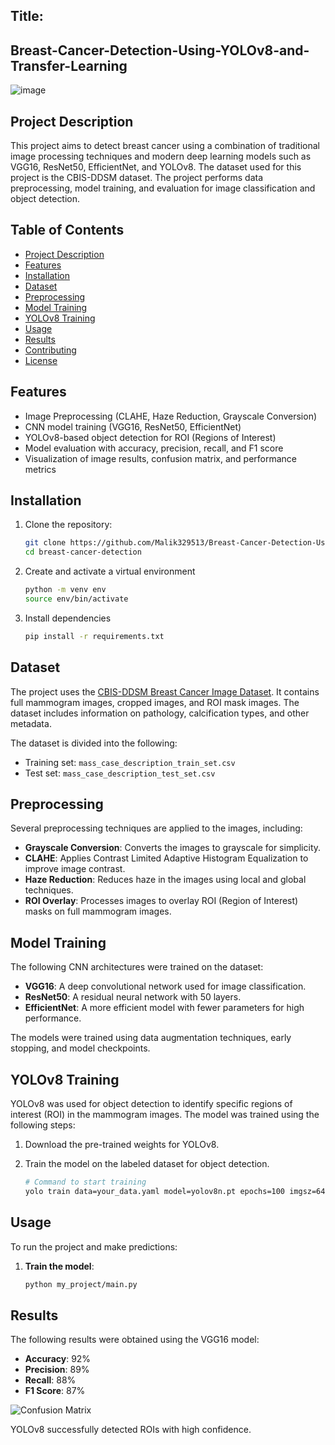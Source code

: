 ## Title:
## Breast-Cancer-Detection-Using-YOLOv8-and-Transfer-Learning
![image](https://github.com/user-attachments/assets/2b9c7517-c196-42be-b6a0-159aef6e534e)


## Project Description
This project aims to detect breast cancer using a combination of traditional image processing techniques and modern deep learning models such as VGG16, ResNet50, EfficientNet, and YOLOv8. The dataset used for this project is the CBIS-DDSM dataset. The project performs data preprocessing, model training, and evaluation for image classification and object detection.

## Table of Contents
- [Project Description](#project-description)
- [Features](#features)
- [Installation](#installation)
- [Dataset](#dataset)
- [Preprocessing](#preprocessing)
- [Model Training](#model-training)
- [YOLOv8 Training](#yolov8-training)
- [Usage](#usage)
- [Results](#results)
- [Contributing](#contributing)
- [License](#license)

## Features
- Image Preprocessing (CLAHE, Haze Reduction, Grayscale Conversion)
- CNN model training (VGG16, ResNet50, EfficientNet)
- YOLOv8-based object detection for ROI (Regions of Interest)
- Model evaluation with accuracy, precision, recall, and F1 score
- Visualization of image results, confusion matrix, and performance metrics

## Installation
1. Clone the repository:
   ```bash
   git clone https://github.com/Malik329513/Breast-Cancer-Detection-Using-YOLOv8-and-Transfer-Learning-.git
   cd breast-cancer-detection

2. Create and activate a virtual environment
   ```bash
   python -m venv env
   source env/bin/activate 

3. Install dependencies
   ```bash
   pip install -r requirements.txt


## Dataset
The project uses the [CBIS-DDSM Breast Cancer Image Dataset](https://www.cancerimagingarchive.net). It contains full mammogram images, cropped images, and ROI mask images. The dataset includes information on pathology, calcification types, and other metadata.

The dataset is divided into the following:
- Training set: `mass_case_description_train_set.csv`
- Test set: `mass_case_description_test_set.csv`

## Preprocessing
Several preprocessing techniques are applied to the images, including:
- **Grayscale Conversion**: Converts the images to grayscale for simplicity.
- **CLAHE**: Applies Contrast Limited Adaptive Histogram Equalization to improve image contrast.
- **Haze Reduction**: Reduces haze in the images using local and global techniques.
- **ROI Overlay**: Processes images to overlay ROI (Region of Interest) masks on full mammogram images.

## Model Training
The following CNN architectures were trained on the dataset:
- **VGG16**: A deep convolutional network used for image classification.
- **ResNet50**: A residual neural network with 50 layers.
- **EfficientNet**: A more efficient model with fewer parameters for high performance.

The models were trained using data augmentation techniques, early stopping, and model checkpoints.

## YOLOv8 Training
YOLOv8 was used for object detection to identify specific regions of interest (ROI) in the mammogram images. The model was trained using the following steps:
1. Download the pre-trained weights for YOLOv8.
2. Train the model on the labeled dataset for object detection.

   ```bash
   # Command to start training
   yolo train data=your_data.yaml model=yolov8n.pt epochs=100 imgsz=640 batch=16 lr0=0.01

## Usage
To run the project and make predictions:
1. **Train the model**:
   ```bash
   python my_project/main.py

## Results
The following results were obtained using the VGG16 model:
- **Accuracy**: 92%
- **Precision**: 89%
- **Recall**: 88%
- **F1 Score**: 87%

![Confusion Matrix](path_to_confusion_matrix_image.png)

YOLOv8 successfully detected ROIs with high confidence.

  
